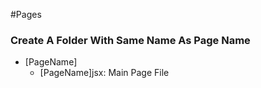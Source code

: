 #Pages

### Create A Folder With Same Name As Page Name

- [PageName]
  - [PageName]jsx: Main Page File
  
